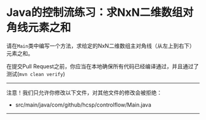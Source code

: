 # Java的控制流练习：求NxN二维数组对角线元素之和

请在`Main`类中编写一个方法，求给定的NxN二维数组主对角线（从左上到右下）元素之和。

在提交Pull Request之前，你应当在本地确保所有代码已经编译通过，并且通过了测试(`mvn clean verify`)

-----
注意！我们只允许你修改以下文件，对其他文件的修改会被拒绝：
- src/main/java/com/github/hcsp/controlflow/Main.java
-----



